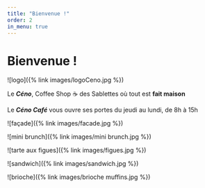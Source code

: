 ```yaml
---
title: "Bienvenue !"
order: 2
in_menu: true
---
```

# Bienvenue !

![logo]({% link images/logoCeno.jpg %}) 

Le **_Céno_**, Coffee Shop ☕️ des Sablettes où tout est **fait maison**

Le **_Céno Café_** vous ouvre ses portes du jeudi au lundi, de 8h à 15h

![façade]({% link images/facade.jpg %})

![mini brunch]({% link images/mini brunch.jpg %})

![tarte aux figues]({% link images/figues.jpg %})

![sandwich]({% link images/sandwich.jpg %})

![brioche]({% link images/brioche muffins.jpg %}) 